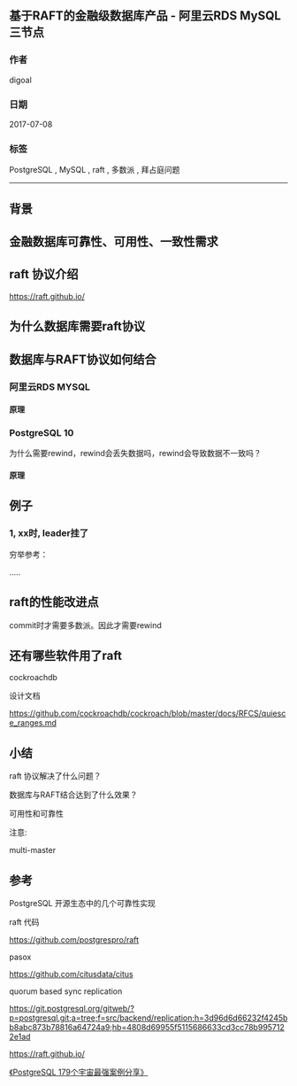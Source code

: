 ## 基于RAFT的金融级数据库产品 - 阿里云RDS MySQL三节点
       
### 作者        
digoal       
         
### 日期         
2017-07-08      
                  
### 标签      
PostgreSQL , MySQL , raft , 多数派 , 拜占庭问题   
      
----  
     
## 背景      

## 金融数据库可靠性、可用性、一致性需求

## raft 协议介绍
https://raft.github.io/



## 为什么数据库需要raft协议

## 数据库与RAFT协议如何结合

### 阿里云RDS MYSQL

#### 原理

### PostgreSQL 10

为什么需要rewind，rewind会丢失数据吗，rewind会导致数据不一致吗？

#### 原理


## 例子
### 1, xx时, leader挂了


穷举参考：

.....


## raft的性能改进点
commit时才需要多数派。因此才需要rewind



## 还有哪些软件用了raft
cockroachdb

设计文档

https://github.com/cockroachdb/cockroach/blob/master/docs/RFCS/quiesce_ranges.md



## 小结
raft 协议解决了什么问题？



数据库与RAFT结合达到了什么效果？



可用性和可靠性


注意:

multi-master



## 参考
PostgreSQL 开源生态中的几个可靠性实现

raft 代码

https://github.com/postgrespro/raft


pasox

https://github.com/citusdata/citus

quorum based sync replication

https://git.postgresql.org/gitweb/?p=postgresql.git;a=tree;f=src/backend/replication;h=3d96d6d66232f4245bb8abc873b78816a64724a9;hb=4808d69955f5115686633cd3cc78b9957122e1ad



https://raft.github.io/


[《PostgreSQL 179个宇宙最强案例分享》](../201706/20170601_02.md)  




